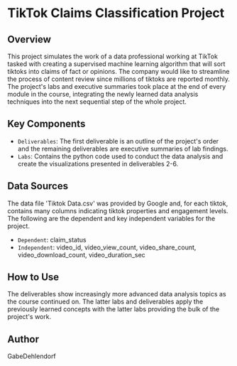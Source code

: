 # TikTok Claims Classification Project

## Overview
This project simulates the work of a data professional working at TikTok tasked with creating a supervised machine learning algorithm that will sort tiktoks into claims of fact or opinions.
The company would like to streamline the process of content review since millions of tiktoks are reported monthly.
The project's labs and executive summaries took place at the end of every module in the course, integrating the newly learned data analysis techniques into the next sequential step of the whole project.

## Key Components

* `Deliverables`: The first deliverable is an outline of the project's order and the remaining deliverables are executive summaries of lab findings.
* `Labs`: Contains the python code used to conduct the data analysis and create the visualizations presented in deliverables 2-6.

## Data Sources

The data file 'Tiktok Data.csv' was provided by Google and, for each tiktok, contains many columns indicating tiktok properties and engagement levels. The following are the dependent and key independent variables for the project.
* `Dependent`: claim_status
* `Independent`: video_id, video_view_count, video_share_count, video_download_count, video_duration_sec


## How to Use

The deliverables show increasingly more advanced data analysis topics as the course continued on. The latter labs and deliverables apply the previously learned concepts with the latter labs providing the bulk of the project's work.

## Author

GabeDehlendorf

